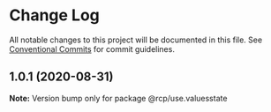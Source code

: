 # Change Log

All notable changes to this project will be documented in this file.
See [Conventional Commits](https://conventionalcommits.org) for commit guidelines.

<a name="1.0.1"></a>

## 1.0.1 (2020-08-31)

**Note:** Version bump only for package @rcp/use.valuesstate

